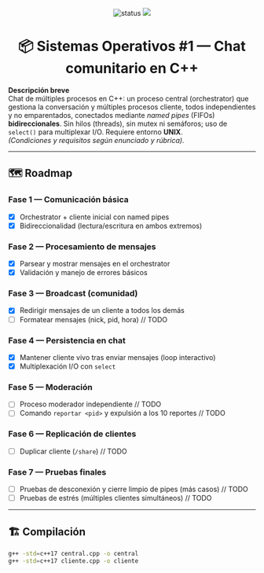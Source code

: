 <p align="center">
  <img src="https://img.shields.io/badge/status-en%20progreso-informational" alt="status">
  <img src="https://img.shields.io/badge/CIT2010-8A2BE2">
</p>

<h1 align="center">📦 Sistemas Operativos #1 — Chat comunitario en C++</h1>

**Descripción breve**  
Chat de múltiples procesos en C++: un proceso central (orchestrator) que gestiona la conversación y múltiples procesos cliente, todos independientes y no emparentados, conectados mediante *named pipes* (FIFOs) **bidireccionales**. Sin hilos (threads), sin mutex ni semáforos; uso de `select()` para multiplexar I/O. Requiere entorno **UNIX**.  
*(Condiciones y requisitos según enunciado y rúbrica).*  

---

## 🗺️ Roadmap

### Fase 1 — Comunicación básica
- [x] Orchestrator + cliente inicial con named pipes
- [x] Bidireccionalidad (lectura/escritura en ambos extremos)

### Fase 2 — Procesamiento de mensajes
- [x] Parsear y mostrar mensajes en el orchestrator
- [x] Validación y manejo de errores básicos

### Fase 3 — Broadcast (comunidad)
- [x] Redirigir mensajes de un cliente a todos los demás
- [ ] Formatear mensajes (nick, pid, hora) // TODO

### Fase 4 — Persistencia en chat
- [x] Mantener cliente vivo tras enviar mensajes (loop interactivo)
- [x] Multiplexación I/O con `select`

### Fase 5 — Moderación
- [ ] Proceso moderador independiente // TODO
- [ ] Comando `reportar <pid>` y expulsión a los 10 reportes // TODO

### Fase 6 — Replicación de clientes
- [ ] Duplicar cliente (`/share`) // TODO

### Fase 7 — Pruebas finales
- [ ] Pruebas de desconexión y cierre limpio de pipes (más casos) // TODO
- [ ] Pruebas de estrés (múltiples clientes simultáneos) // TODO

---

## 🏗️ Compilación

```bash
g++ -std=c++17 central.cpp -o central
g++ -std=c++17 cliente.cpp -o cliente
